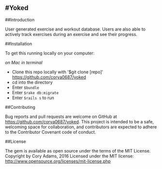 #Yoked
---

##Introduction

User generated exercise and workout database. Users are also able to actively track exercises during an exercise and see their progress.

##Installation

To get this running locally on your computer:

*on Mac in terminal*
- Clone this repo locally with '$git clone [repo]'
 https://github.com/corya0687/yoked
- cd into the directory
- Enter `$bundle`
- Enter `$rake db:migrate`
- Enter `$rails s` to run


##Contributing

Bug reports and pull requests are welcome on GitHub at https://github.com/corya0687/yoked. This project is intended to be a safe, welcoming space for collaboration, and contributors are expected to adhere to the Contributor Covenant code of conduct.


##License

The gem is available as open source under the terms of the MIT License. Copyright by Cory Adams, 2016 Licensed under the MIT license: http://www.opensource.org/licenses/mit-license.php

